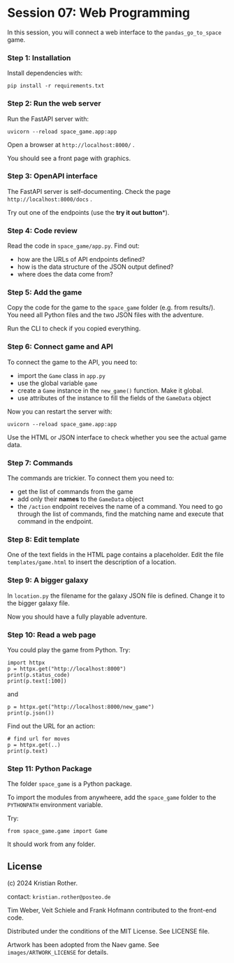 # Session 07: Web Programming

In this session, you will connect a web interface to the `pandas_go_to_space` game.

### Step 1: Installation

Install dependencies with:

    pip install -r requirements.txt

### Step 2: Run the web server

Run the FastAPI server with:

    uvicorn --reload space_game.app:app

Open a browser at `http://localhost:8000/` .

You should see a front page with graphics.

### Step 3: OpenAPI interface

The FastAPI server is self-documenting.
Check the page `http://localhost:8000/docs` .

Try out one of the endpoints (use the **try it out button***).

### Step 4: Code review

Read the code in `space_game/app.py`. Find out:

- how are the URLs of API endpoints defined?
- how is the data structure of the JSON output defined?
- where does the data come from?

### Step 5: Add the game

Copy the code for the game to the `space_game` folder (e.g. from results/).
You need all Python files and the two JSON files with the adventure.

Run the CLI to check if you copied everything.

### Step 6: Connect game and API

To connect the game to the API, you need to:

- import the `Game` class in `app.py`
- use the global variable `game`
- create a `Game` instance in the `new_game()` function. Make it global.
- use attributes of the instance to fill the fields of the `GameData` object

Now you can restart the server with:

    uvicorn --reload space_game.app:app

Use the HTML or JSON interface to check whether you see the actual game data.

### Step 7: Commands

The commands are trickier. To connect them you need to:

- get the list of commands from the game
- add only their **names** to the `GameData` object
- the `/action` endpoint receives the name of a command. You need to go through the list of commands, find the matching name and execute that command in the endpoint.

### Step 8: Edit template

One of the text fields in the HTML page contains a placeholder.
Edit the file `templates/game.html` to insert the description of a location.

### Step 9: A bigger galaxy

In `location.py` the filename for the galaxy JSON file is defined. Change it to the bigger galaxy file.

Now you should have a fully playable adventure.

### Step 10: Read a web page

You could play the game from Python. Try:

    import httpx
    p = httpx.get("http://localhost:8000")
    print(p.status_code)
    print(p.text[:100])

and

    p = httpx.get("http://localhost:8000/new_game")
    print(p.json())

Find out the URL for an action:

    # find url for moves
    p = httpx.get(..)
    print(p.text)

### Step 11: Python Package

The folder `space_game` is a Python package.

To import the modules from anywheere, add the `space_game` folder to the `PYTHONPATH` environment variable.

Try:

    from space_game.game import Game

It should work from any folder.

## License

(c) 2024 Kristian Rother.

contact: `kristian.rother@posteo.de`

Tim Weber, Veit Schiele and Frank Hofmann contributed to the front-end code.

Distributed under the conditions of the MIT License. See LICENSE file.

Artwork has been adopted from the Naev game. See `images/ARTWORK_LICENSE` for details.
